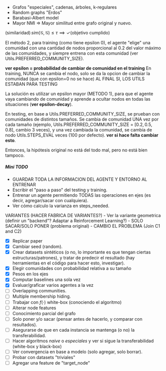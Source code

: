 - Grafos "especiales", cadenas, árboles, k-regulares  
- Random graphs "Erdos"  
- Barabasi-Albert model  
- Mayor NMI => Mayor similitud entre grafo original y nuevo.

$\text{(similaridad)} \, sim(\mathcal{G}, \mathcal{G}) \leq \tau \implies \checkmark \text{(objetivo cumplido)}$

El método 2, para training (como tiene epsilon 0), el agente "elige" una comunidad con una cantidad de nodos proporcional al 0.2 del valor máximo de las comunidades, y siempre entrena con esta comunidad (ver Utils.PREFERRED_COMMUNITY_SIZE).

**ver epsilon = probabilidad de cambiar de comunidad en el training**
En training, NUNCA se cambia el nodo, solo se da la opcion de cambiar la comunidad (que con epsilon=0 no se hace) AL FINAL SI, LOS UTILS ESTABAN PARA TESTING

La solución es utilizar un epsilon mayor (METODO 1), para que el agente vaya cambiando de comunidad y aprende a ocultar nodos en todas las situaciones (**ver epsilon-decay**).

En testing, en base a Utils.PREFERRED_COMMUNITY_SIZE, se prueban con comunidades de distintos tamaños. Se cambia de comunidad UNA vez por cada tamaño (ejemplo, Utils.PREFERRED_COMMUNITY_SIZE = $[0.2, 0.5, 0.8]$, cambio 3 veces), y una vez cambiada la comunidad, se cambia de nodo Utils.STEPS_EVAL veces (100 por defecto). **ver si hace falta cambiar esto**.

Entonces, la hipótesis original no está del todo mal, pero no está bien tampoco.
##### Mini TODO
- GUARDAR TODA LA INFORMACION DEL AGENTE Y ENTORNO AL ENTRENAR
- Escribir el "paso a paso" del testing y training.
- Entrenar un agente permitiendo TODAS las operaciones en ejes (es decir, agregar/sacar con cualquiera).
- Ver cómo calculo la varianza en steps_needed.

VARIANTES (HACER FABRICA DE VARIANTES?)
	- Ver la variante geometrica (definir un "backend"? Adaptar a Reinforcement Learning?)
	- SOLO SACAR/SOLO PONER (problema original)
	- CAMBIO EL PROBLEMA (Join C1 and C2)


- [x] Replicar paper 
- [x] Cambiar seed (random).
- [x] Crear datasets sintéticos (o no, lo importante es que tengan ciertas estructuras/patrones), y tratar de predecir el resultado (hay herramientas en el código para hacer esto, investigar).
- [x] Elegir comunidades con probabilidad relativa a su tamaño
- [x] Pesos en los ejes  
- [x] Computar baselines una sola vez
- [x] Evaluar/graficar varios agentes a la vez  
- [ ] Overlapping communities.
- [ ] Multiple membership hiding.
- [ ] Trabajar con $f(\cdot)$ white-box (conociendo el algoritmo)
- [ ] Alterar node features
- [ ] Conocimiento parcial del grafo
- [ ] Solo poner y/o sacar (pensar antes de hacerlo, y comparar con resultados).
- [ ] Asegurarse de que en cada instancia se mantenga (o no) la transferabilidad.
- [ ] Hacer algoritmos *naive* o *especiales* y ver si sigue la transferabilidad (white-box y black-box)
- [ ] Ver convergencia en base a modelo (solo agregar, solo borrar).
- [ ] Probar con datasets "triviales"  
- [ ] Agregar una feature de "target_node"  